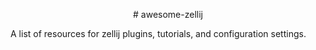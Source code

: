 <p align="center">
# awesome-zellij

A list of resources for zellij plugins, tutorials, and configuration settings.
</p>
